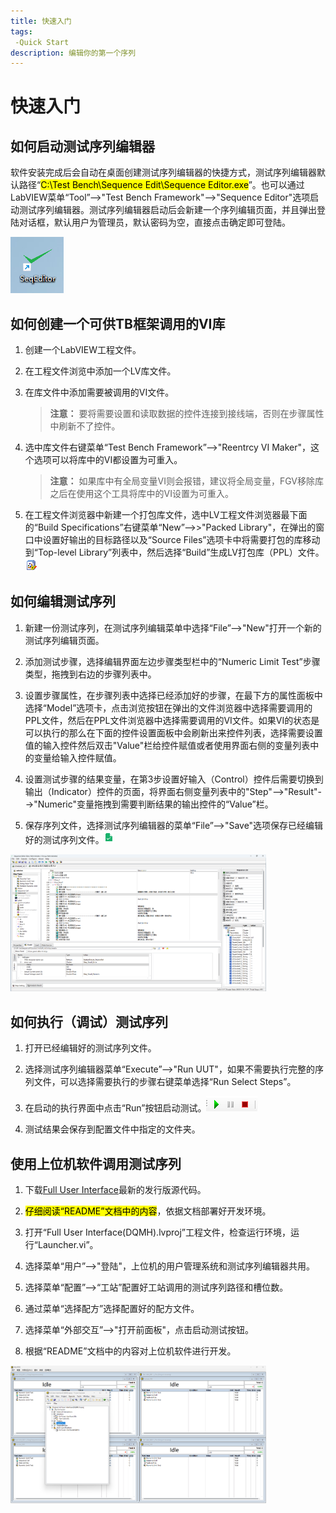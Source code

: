 ```yaml
---
title: 快速入门
tags: 
 -Quick Start
description: 编辑你的第一个序列
---
```


# 快速入门

## 如何启动测试序列编辑器

软件安装完成后会自动在桌面创建测试序列编辑器的快捷方式，测试序列编辑器默认路径“<mark>C:\Test Bench\Sequence Edit\Sequence Editor.exe</mark>”。也可以通过LabVIEW菜单“Tool”-->"Test Bench Framework"-->"Sequence Editor"选项启动测试序列编辑器。测试序列编辑器启动后会新建一个序列编辑页面，并且弹出登陆对话框，默认用户为管理员，默认密码为空，直接点击确定即可登陆。

<img title="SeqEditor" src="../assets/img/0cd3854c_12171225.png" alt="loading-ag-178">

## 如何创建一个可供TB框架调用的VI库

1. 创建一个LabVIEW工程文件。

2. 在工程文件浏览中添加一个LV库文件。

3. 在库文件中添加需要被调用的VI文件。
   
   > **注意：** 要将需要设置和读取数据的控件连接到接线端，否则在步骤属性中刷新不了控件。

4. 选中库文件右键菜单“Test Bench Framework”-->"Reentrcy VI Maker"，这个选项可以将库中的VI都设置为可重入。
   
   > **注意：** 如果库中有全局变量VI则会报错，建议将全局变量，FGV移除库之后在使用这个工具将库中的VI设置为可重入。

5. 在工程文件浏览器中新建一个打包库文件，选中LV工程文件浏览器最下面的“Build Specifications”右键菜单“New”-->>"Packed Library"，在弹出的窗口中设置好输出的目标路径以及“Source Files”选项卡中将需要打包的库移动到“Top-level Library”列表中，然后选择“Build”生成LV打包库（PPL）文件。<img title="PPL" src="../assets/img/51711bec_12171225.png" alt="loading-ag-178">

## 如何编辑测试序列

1. 新建一份测试序列，在测试序列编辑菜单中选择“File”-->"New"打开一个新的测试序列编辑页面。

2. 添加测试步骤，选择编辑界面左边步骤类型栏中的“Numeric Limit Test”步骤类型，拖拽到右边的步骤列表中。

3. 设置步骤属性，在步骤列表中选择已经添加好的步骤，在最下方的属性面板中选择“Model”选项卡，点击浏览按钮在弹出的文件浏览器中选择需要调用的PPL文件，然后在PPL文件浏览器中选择需要调用的VI文件。如果VI的状态是可以执行的那么在下面的控件设置面板中会刷新出来控件列表，选择需要设置值的输入控件然后双击"Value"栏给控件赋值或者使用界面右侧的变量列表中的变量给输入控件赋值。

4. 设置测试步骤的结果变量，在第3步设置好输入（Control）控件后需要切换到输出（Indicator）控件的页面，将界面右侧变量列表中的"Step"-->"Result"-->"Numeric"变量拖拽到需要判断结果的输出控件的“Value”栏。

5. 保存序列文件，选择测试序列编辑器的菜单“File”-->"Save"选项保存已经编辑好的测试序列文件。<img title="测试序列文件" src="../assets/img/6ca9bd4f_12171225.png" alt="loading-ag-178">

<img title="测试序列编辑界面" src="../assets/img/SequenceEditor.png" alt="loading-ag-178" style="zoom:40%;">

## 如何执行（调试）测试序列

1. 打开已经编辑好的测试序列文件。

2. 选择测试序列编辑器菜单“Execute”-->"Run UUT"，如果不需要执行完整的序列文件，可以选择需要执行的步骤右键菜单选择“Run Select Steps”。

3. 在启动的执行界面中点击“Run”按钮启动测试。<img title="启动测试" src="../assets/img/1d33a8e1_12171225.png" alt="loading-ag-178">

4. 测试结果会保存到配置文件中指定的文件夹。

## 使用上位机软件调用测试序列

1. 下载[Full User Interface](https://gitee.com/xiongxinwei/full-user-interface)最新的发行版源代码。

2. <mark>仔细阅读“README”文档中的内容</mark>，依据文档部署好开发环境。

3. 打开“Full User Interface(DQMH).lvproj”工程文件，检查运行环境，运行“Launcher.vi”。

4. 选择菜单“用户”-->"登陆"，上位机的用户管理系统和测试序列编辑器共用。

5. 选择菜单“配置”-->“工站”配置好工站调用的测试序列路径和槽位数。

6. 通过菜单“选择配方”选择配置好的配方文件。

7. 选择菜单“外部交互”-->"打开前面板"，点击启动测试按钮。

8. 根据“README”文档中的内容对上位机软件进行开发。

<img title="上位机软件" src="../assets/img/f4960929_12171225.png" alt="loading-ag-178" style="zoom:40%;">
